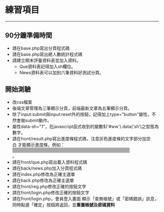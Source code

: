 # 練習項目
---
## 90分鐘準備時間
* 請在base.php寫出分頁程式碼
* 請在base.php寫出總人數統計程式碼
* 請建立期末評量資料表並加入資料。
    * Que資料表記得加入sh欄位。
    * News資料表可以加到六筆資料好測試分頁。

## 開始測驗
* 改css檔案
* 後端文章管理為三筆顯示分頁，前端最新文章為五筆顯示分頁。
* 除了input:submit與input:reset外的按鈕，記得加上type="button"屬性，不然會做submit動作。
* 屬性data-sh="1"，在javascript函式收到的變數$('#ww').data('sh')之型態為數字。
* 請在front/result.php寫出進度條程式碼，注意灰色進度條的文字部分加空白&nbsp;才能顯示進度條，例如：<div style="background:darkgray;width:80%">&nbsp;</div>。
* 請在front/que.php寫出載入資料程式碼
* 請在back/news.php加入分頁程式碼
* 請在index.php修改為正確主選單
* 請在back.php修改為正確主選單
* 請在front/reg.php修改正確的按鈕文字
* 請在front/login.php修改正確的按鈕文字
* 請在front/login.php，會員登入畫面 顯示「查無帳號」或「密碼錯誤」訊息，同時點選「確定」按鈕將返回，並**重置帳號及密碼資料** 
